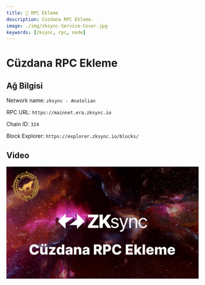 ```yaml
---
title: 📶 RPC Ekleme
description: Cüzdana RPC Ekleme.
image: ./img/zksync-Service-Cover.jpg
keywords: [zksync, rpc, node]
---
```


# Cüzdana RPC Ekleme

## Ağ Bilgisi

Network name: `zksync - Anatolian`

RPC URL: `https://mainnet.era.zksync.io`

Chain ID: `324`

Block Explorer: `https://explorer.zksync.io/blocks/`

## Video

[![Watch the video](./img/rpc-video.jpg)](https://youtu.be/K-oH7ACi4Xw)


